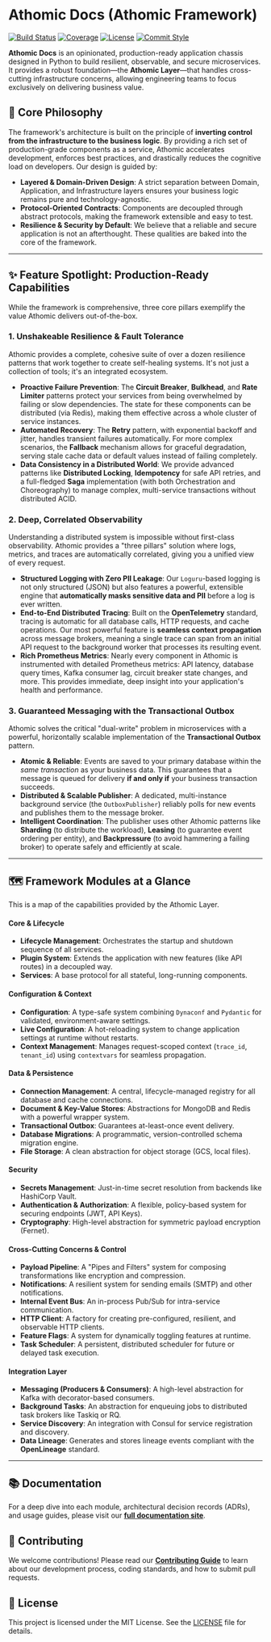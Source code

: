 # Athomic Docs (Athomic Framework)

[![Build Status](https://img.shields.io/github/actions/workflow/status/guandaline/athomic-docs/ci.yml?branch=main)](https://github.com/guandaline/athomic-docs/actions)
[![Coverage](https://img.shields.io/codecov/c/github/guandaline/athomic-docs.svg)](https://codecov.io/gh/guandaline/athomic-docs)
[![License](https://img.shields.io/github/license/guandaline/athomic-docs)](./LICENSE)
[![Commit Style](https://img.shields.io/badge/commit%20style-conventional-blue.svg)](./COMMIT_GUIDE.md)

**Athomic Docs** is an opinionated, production-ready application chassis designed in Python to build resilient, observable, and secure microservices. It provides a robust foundation—the **Athomic Layer**—that handles cross-cutting infrastructure concerns, allowing engineering teams to focus exclusively on delivering business value.

## 🎯 Core Philosophy

The framework's architecture is built on the principle of **inverting control from the infrastructure to the business logic**. By providing a rich set of production-grade components as a service, Athomic accelerates development, enforces best practices, and drastically reduces the cognitive load on developers. Our design is guided by:

-   **Layered & Domain-Driven Design**: A strict separation between Domain, Application, and Infrastructure layers ensures your business logic remains pure and technology-agnostic.
-   **Protocol-Oriented Contracts**: Components are decoupled through abstract protocols, making the framework extensible and easy to test.
-   **Resilience & Security by Default**: We believe that a reliable and secure application is not an afterthought. These qualities are baked into the core of the framework.

---

## ✨ Feature Spotlight: Production-Ready Capabilities

While the framework is comprehensive, three core pillars exemplify the value Athomic delivers out-of-the-box.

### 1. Unshakeable Resilience & Fault Tolerance

Athomic provides a complete, cohesive suite of over a dozen resilience patterns that work together to create self-healing systems. It's not just a collection of tools; it's an integrated ecosystem.

-   **Proactive Failure Prevention**: The **Circuit Breaker**, **Bulkhead**, and **Rate Limiter** patterns protect your services from being overwhelmed by failing or slow dependencies. The state for these components can be distributed (via Redis), making them effective across a whole cluster of service instances.
-   **Automated Recovery**: The **Retry** pattern, with exponential backoff and jitter, handles transient failures automatically. For more complex scenarios, the **Fallback** mechanism allows for graceful degradation, serving stale cache data or default values instead of failing completely.
-   **Data Consistency in a Distributed World**: We provide advanced patterns like **Distributed Locking**, **Idempotency** for safe API retries, and a full-fledged **Saga** implementation (with both Orchestration and Choreography) to manage complex, multi-service transactions without distributed ACID.

### 2. Deep, Correlated Observability

Understanding a distributed system is impossible without first-class observability. Athomic provides a "three pillars" solution where logs, metrics, and traces are automatically correlated, giving you a unified view of every request.

-   **Structured Logging with Zero PII Leakage**: Our `Loguru`-based logging is not only structured (JSON) but also features a powerful, extensible engine that **automatically masks sensitive data and PII** before a log is ever written.
-   **End-to-End Distributed Tracing**: Built on the **OpenTelemetry** standard, tracing is automatic for all database calls, HTTP requests, and cache operations. Our most powerful feature is **seamless context propagation** across message brokers, meaning a single trace can span from an initial API request to the background worker that processes its resulting event.
-   **Rich Prometheus Metrics**: Nearly every component in Athomic is instrumented with detailed Prometheus metrics: API latency, database query times, Kafka consumer lag, circuit breaker state changes, and more. This provides immediate, deep insight into your application's health and performance.

### 3. Guaranteed Messaging with the Transactional Outbox

Athomic solves the critical "dual-write" problem in microservices with a powerful, horizontally scalable implementation of the **Transactional Outbox** pattern.

-   **Atomic & Reliable**: Events are saved to your primary database within the *same transaction* as your business data. This guarantees that a message is queued for delivery **if and only if** your business transaction succeeds.
-   **Distributed & Scalable Publisher**: A dedicated, multi-instance background service (the `OutboxPublisher`) reliably polls for new events and publishes them to the message broker.
-   **Intelligent Coordination**: The publisher uses other Athomic patterns like **Sharding** (to distribute the workload), **Leasing** (to guarantee event ordering per entity), and **Backpressure** (to avoid hammering a failing broker) to operate safely and efficiently at scale.

---

## 🗺️ Framework Modules at a Glance

This is a map of the capabilities provided by the Athomic Layer.

#### Core & Lifecycle
-   **Lifecycle Management**: Orchestrates the startup and shutdown sequence of all services.
-   **Plugin System**: Extends the application with new features (like API routes) in a decoupled way.
-   **Services**: A base protocol for all stateful, long-running components.

#### Configuration & Context
-   **Configuration**: A type-safe system combining `Dynaconf` and `Pydantic` for validated, environment-aware settings.
-   **Live Configuration**: A hot-reloading system to change application settings at runtime without restarts.
-   **Context Management**: Manages request-scoped context (`trace_id`, `tenant_id`) using `contextvars` for seamless propagation.

#### Data & Persistence
-   **Connection Management**: A central, lifecycle-managed registry for all database and cache connections.
-   **Document & Key-Value Stores**: Abstractions for MongoDB and Redis with a powerful wrapper system.
-   **Transactional Outbox**: Guarantees at-least-once event delivery.
-   **Database Migrations**: A programmatic, version-controlled schema migration engine.
-   **File Storage**: A clean abstraction for object storage (GCS, local files).

#### Security
-   **Secrets Management**: Just-in-time secret resolution from backends like HashiCorp Vault.
-   **Authentication & Authorization**: A flexible, policy-based system for securing endpoints (JWT, API Keys).
-   **Cryptography**: High-level abstraction for symmetric payload encryption (Fernet).

#### Cross-Cutting Concerns & Control
-   **Payload Pipeline**: A "Pipes and Filters" system for composing transformations like encryption and compression.
-   **Notifications**: A resilient system for sending emails (SMTP) and other notifications.
-   **Internal Event Bus**: An in-process Pub/Sub for intra-service communication.
-   **HTTP Client**: A factory for creating pre-configured, resilient, and observable HTTP clients.
-   **Feature Flags**: A system for dynamically toggling features at runtime.
-   **Task Scheduler**: A persistent, distributed scheduler for future or delayed task execution.

#### Integration Layer
-   **Messaging (Producers & Consumers)**: A high-level abstraction for Kafka with decorator-based consumers.
-   **Background Tasks**: An abstraction for enqueuing jobs to distributed task brokers like Taskiq or RQ.
-   **Service Discovery**: An integration with Consul for service registration and discovery.
-   **Data Lineage**: Generates and stores lineage events compliant with the **OpenLineage** standard.

---

## 📚 Documentation

For a deep dive into each module, architectural decision records (ADRs), and usage guides, please visit our **[full documentation site](https://guandaline.github.io/page-docs/)**.

## 🤝 Contributing

We welcome contributions! Please read our [**Contributing Guide**](./CONTRIBUTING.md) to learn about our development process, coding standards, and how to submit pull requests.

## 📜 License

This project is licensed under the MIT License. See the [LICENSE](./LICENSE) file for details.

